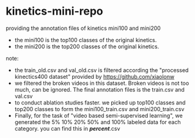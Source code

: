 # kinetics-mini-repo
providing the annotation files of kinetics mini100 and mini200

- the mini100 is the top100 classes of the original kinetics.
- the mini200 is the top200 classes of the original kinetics.


note: 

 - the train_old.csv and val_old.csv is filtered according the "processed kinectics400 dataset" provided by https://github.com/xiaolonw
 - we filtered the broken videos in this dataset. Broken videos is not too much, can be ignored.  The final annotation files is the train.csv and val.csv
 - to conduct ablation studies faster. we picked up top100 classes and top200 classes to form the mini100_train.csv and mini200_train.csv
 - Finally, for the task of "video based semi-supervised learning", we generated the 5% 10% 20% 50% and 100% labeled data for each category. you can find this in **_percent_**.csv
 
 
